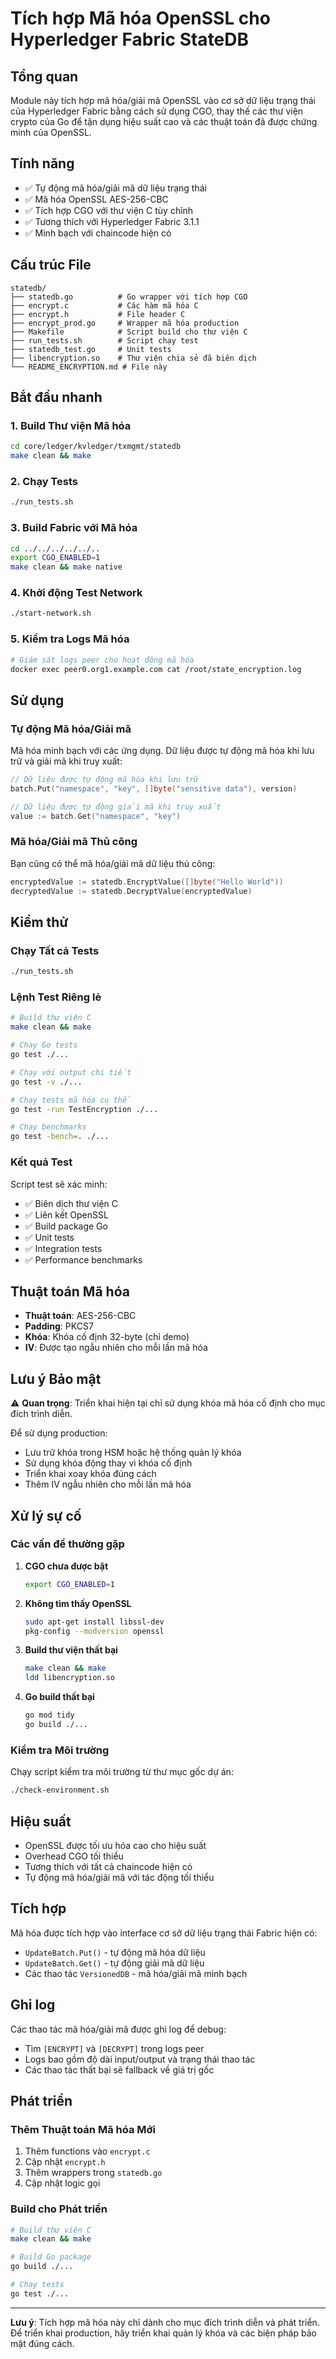 # Tích hợp Mã hóa OpenSSL cho Hyperledger Fabric StateDB

## Tổng quan

Module này tích hợp mã hóa/giải mã OpenSSL vào cơ sở dữ liệu trạng thái của Hyperledger Fabric bằng cách sử dụng CGO, thay thế các thư viện crypto của Go để tận dụng hiệu suất cao và các thuật toán đã được chứng minh của OpenSSL.

## Tính năng

- ✅ Tự động mã hóa/giải mã dữ liệu trạng thái
- ✅ Mã hóa OpenSSL AES-256-CBC
- ✅ Tích hợp CGO với thư viện C tùy chỉnh
- ✅ Tương thích với Hyperledger Fabric 3.1.1
- ✅ Minh bạch với chaincode hiện có

## Cấu trúc File

```
statedb/
├── statedb.go          # Go wrapper với tích hợp CGO
├── encrypt.c           # Các hàm mã hóa C
├── encrypt.h           # File header C
├── encrypt_prod.go     # Wrapper mã hóa production
├── Makefile            # Script build cho thư viện C
├── run_tests.sh        # Script chạy test
├── statedb_test.go     # Unit tests
├── libencryption.so    # Thư viện chia sẻ đã biên dịch
└── README_ENCRYPTION.md # File này
```

## Bắt đầu nhanh

### 1. Build Thư viện Mã hóa
```bash
cd core/ledger/kvledger/txmgmt/statedb
make clean && make
```

### 2. Chạy Tests
```bash
./run_tests.sh
```

### 3. Build Fabric với Mã hóa
```bash
cd ../../../../../..
export CGO_ENABLED=1
make clean && make native
```

### 4. Khởi động Test Network
```bash
./start-network.sh
```

### 5. Kiểm tra Logs Mã hóa
```bash
# Giám sát logs peer cho hoạt động mã hóa
docker exec peer0.org1.example.com cat /root/state_encryption.log
```

## Sử dụng

### Tự động Mã hóa/Giải mã
Mã hóa minh bạch với các ứng dụng. Dữ liệu được tự động mã hóa khi lưu trữ và giải mã khi truy xuất:

```go
// Dữ liệu được tự động mã hóa khi lưu trữ
batch.Put("namespace", "key", []byte("sensitive data"), version)

// Dữ liệu được tự động giải mã khi truy xuất
value := batch.Get("namespace", "key")
```

### Mã hóa/Giải mã Thủ công
Bạn cũng có thể mã hóa/giải mã dữ liệu thủ công:

```go
encryptedValue := statedb.EncryptValue([]byte("Hello World"))
decryptedValue := statedb.DecryptValue(encryptedValue)
```

## Kiểm thử

### Chạy Tất cả Tests
```bash
./run_tests.sh
```

### Lệnh Test Riêng lẻ
```bash
# Build thư viện C
make clean && make

# Chạy Go tests
go test ./...

# Chạy với output chi tiết
go test -v ./...

# Chạy tests mã hóa cụ thể
go test -run TestEncryption ./...

# Chạy benchmarks
go test -bench=. ./...
```

### Kết quả Test
Script test sẽ xác minh:
- ✅ Biên dịch thư viện C
- ✅ Liên kết OpenSSL
- ✅ Build package Go
- ✅ Unit tests
- ✅ Integration tests
- ✅ Performance benchmarks

## Thuật toán Mã hóa

- **Thuật toán**: AES-256-CBC
- **Padding**: PKCS7
- **Khóa**: Khóa cố định 32-byte (chỉ demo)
- **IV**: Được tạo ngẫu nhiên cho mỗi lần mã hóa

## Lưu ý Bảo mật

⚠️ **Quan trọng**: Triển khai hiện tại chỉ sử dụng khóa mã hóa cố định cho mục đích trình diễn.

Để sử dụng production:
- Lưu trữ khóa trong HSM hoặc hệ thống quản lý khóa
- Sử dụng khóa động thay vì khóa cố định
- Triển khai xoay khóa đúng cách
- Thêm IV ngẫu nhiên cho mỗi lần mã hóa

## Xử lý sự cố

### Các vấn đề thường gặp

1. **CGO chưa được bật**
   ```bash
   export CGO_ENABLED=1
   ```

2. **Không tìm thấy OpenSSL**
   ```bash
   sudo apt-get install libssl-dev
   pkg-config --modversion openssl
   ```

3. **Build thư viện thất bại**
   ```bash
   make clean && make
   ldd libencryption.so
   ```

4. **Go build thất bại**
   ```bash
   go mod tidy
   go build ./...
   ```

### Kiểm tra Môi trường
Chạy script kiểm tra môi trường từ thư mục gốc dự án:
```bash
./check-environment.sh
```

## Hiệu suất

- OpenSSL được tối ưu hóa cao cho hiệu suất
- Overhead CGO tối thiểu
- Tương thích với tất cả chaincode hiện có
- Tự động mã hóa/giải mã với tác động tối thiểu

## Tích hợp

Mã hóa được tích hợp vào interface cơ sở dữ liệu trạng thái Fabric hiện có:
- `UpdateBatch.Put()` - tự động mã hóa dữ liệu
- `UpdateBatch.Get()` - tự động giải mã dữ liệu
- Các thao tác `VersionedDB` - mã hóa/giải mã minh bạch

## Ghi log

Các thao tác mã hóa/giải mã được ghi log để debug:
- Tìm `[ENCRYPT]` và `[DECRYPT]` trong logs peer
- Logs bao gồm độ dài input/output và trạng thái thao tác
- Các thao tác thất bại sẽ fallback về giá trị gốc

## Phát triển

### Thêm Thuật toán Mã hóa Mới
1. Thêm functions vào `encrypt.c`
2. Cập nhật `encrypt.h`
3. Thêm wrappers trong `statedb.go`
4. Cập nhật logic gọi

### Build cho Phát triển
```bash
# Build thư viện C
make clean && make

# Build Go package
go build ./...

# Chạy tests
go test ./...
```

---

**Lưu ý**: Tích hợp mã hóa này chỉ dành cho mục đích trình diễn và phát triển. Để triển khai production, hãy triển khai quản lý khóa và các biện pháp bảo mật đúng cách. 